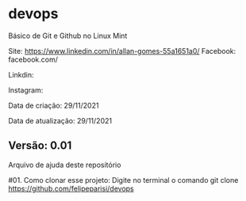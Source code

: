# devops
Básico de Git e Github no Linux Mint

Site: https://www.linkedin.com/in/allan-gomes-55a1651a0/
Facebook: facebook.com/

Linkdin:

Instagram: 

Data de criação: 29/11/2021

Data de atualização: 29/11/2021

Versão: 0.01
--------------------------------------------------------------------
Arquivo de ajuda deste repositório


#01. Como clonar esse projeto: Digite no terminal o comando 
git clone https://github.com/felipeparisi/devops
